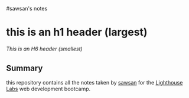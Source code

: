 #sawsan's notes
# this is an h1 header (largest)
###### This is an H6 header (smallest)
## Summary 

this repository contains all the notes taken by [sawsan](https://github.com/sawsanCS) for the [Lighthouse Labs](https://www.lighthouselabs.ca/) web development bootcamp.